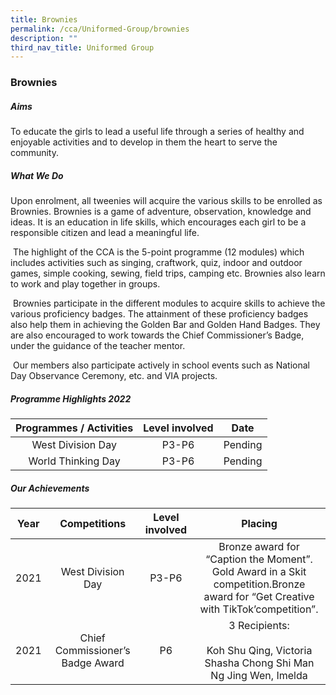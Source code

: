 ```yaml
---
title: Brownies
permalink: /cca/Uniformed-Group/brownies
description: ""
third_nav_title: Uniformed Group
---
```

### Brownies
##### Aims

To educate the girls to lead a useful life through a series of healthy and enjoyable activities and to develop in them the heart to serve the community.

##### What We Do

Upon enrolment, all tweenies will acquire the various skills to be enrolled as Brownies. Brownies is a game of adventure, observation, knowledge and ideas. It is an education in life skills, which encourages each girl to be a responsible citizen and lead a meaningful life.

 The highlight of the CCA is the 5-point programme (12 modules) which includes activities such as singing, craftwork, quiz, indoor and outdoor games, simple cooking, sewing, field trips, camping etc. Brownies also learn to work and play together in groups.

 Brownies participate in the different modules to acquire skills to achieve the various proficiency badges. The attainment of these proficiency badges also help them in achieving the Golden Bar and Golden Hand Badges. They are also encouraged to work towards the Chief Commissioner’s Badge, under the guidance of the teacher mentor.

 Our members also participate actively in school events such as National Day Observance Ceremony, etc. and VIA projects.
 
#####  Programme Highlights 2022

| Programmes / Activities 	| Level involved 	| Date 	|
|:---:	|:---:	|:---:	|
| West Division Day 	| P3-P6 	| Pending 	|
| World Thinking Day 	| P3-P6 	| Pending 	|

##### Our Achievements

| Year 	| Competitions 	| Level involved 	| Placing 	|
|:---:	|:---:	|:---:	|:---:	|
| 2021 	| West Division Day 	| P3-P6 	| Bronze award for “Caption the Moment”.<br>Gold Award in a Skit competition.Bronze award for “Get Creative with TikTok’competition”. 	|
| 2021 	| Chief Commissioner’s Badge Award 	| P6 	| 3 Recipients:<br><br>Koh Shu Qing, Victoria<br>Shasha Chong Shi Man<br>Ng Jing Wen, Imelda 	|
